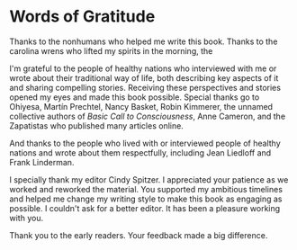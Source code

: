 # Words of Gratitude

Thanks to the nonhumans who helped me write this book. Thanks to the carolina wrens who lifted my spirits in the morning, the 

I'm grateful to the people of healthy nations who interviewed with me or wrote about their traditional way of life, both describing key aspects of it and sharing compelling stories. Receiving these perspectives and stories opened my eyes and made this book possible. Special thanks go to Ohiyesa, Martín Prechtel, Nancy Basket, Robin Kimmerer, the unnamed collective authors of _Basic Call to Consciousness_, Anne Cameron, and the Zapatistas who published many articles online.

And thanks to the people who lived with or interviewed people of healthy nations and wrote about them respectfully, including Jean Liedloff and Frank Linderman.

I specially thank my editor Cindy Spitzer. I appreciated your patience as we worked and reworked the material. You supported my ambitious timelines and helped me change my writing style to make this book as engaging as possible. I couldn't ask for a better editor. It has been a pleasure working with you.

Thank you to the early readers. Your feedback made a big difference.
